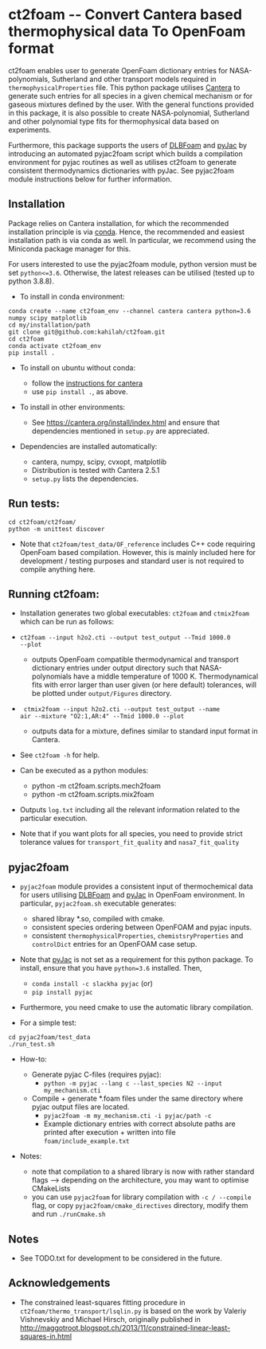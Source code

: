 # ct2foam -- Convert Cantera based thermophysical data To OpenFoam format 
ct2foam enables user to generate OpenFoam dictionary entries for NASA-polynomials, Sutherland and other transport models required in <code>thermophysicalProperties</code> file. This python package utilises [Cantera](https://cantera.org/) to generate such entries for all species in a given chemical mechanism or for gaseous mixtures defined by the user. With the general functions provided in this package, it is also possible to create NASA-polynomial, Sutherland and other polynomial type fits for thermophysical data based on experiments.

Furthermore, this package supports the users of [DLBFoam](https://github.com/Aalto-CFD/DLBFoam) and [pyJac](https://github.com/SLACKHA/pyJac) by introducing an automated pyjac2foam script which builds a compilation environment for pyjac routines as well as utilises ct2foam to generate consistent thermodynamics dictionaries with pyJac. See pyjac2foam module instructions below for further information.

## Installation
Package relies on Cantera installation, for which the recommended installation principle is via [conda](https://cantera.org/install/index.html). Hence, the recommended and easiest installation path is via conda as well. In particular, we recommend using the Miniconda package manager for this. 

For users interested to use the pyjac2foam module, python version must be set <code>python<=3.6</code>. Otherwise, the latest releases can be utilised (tested up to python 3.8.8).

- To install in conda environment:
```
conda create --name ct2foam_env --channel cantera cantera python=3.6 numpy scipy matplotlib
cd my/installation/path
git clone git@github.com:kahilah/ct2foam.git
cd ct2foam
conda activate ct2foam_env
pip install .
```

- To install on ubuntu without conda:
    - follow the [instructions for cantera](https://cantera.org/install/ubuntu-install.html)
    - use <code>pip install .</code>, as above.

- To install in other environments:
    - See https://cantera.org/install/index.html and ensure that dependencies mentioned in <code>setup.py</code> are appreciated.

- Dependencies are installed automatically:
    - cantera, numpy, scipy, cvxopt, matplotlib
    - Distribution is tested with Cantera 2.5.1
    - <code>setup.py</code> lists the dependencies.

## Run tests:
```
cd ct2foam/ct2foam/
python -m unittest discover
```
- Note that <code>ct2foam/test_data/OF_reference</code> includes C++ code requiring OpenFoam based compilation. However, this is mainly included here for development / testing purposes and standard user is not required to compile anything here.

## Running ct2foam:
- Installation generates two global executables: <code>ct2foam</code> and <code>ctmix2foam</code> which can be run as follows:
- <code>ct2foam --input h2o2.cti --output test_output --Tmid 1000.0 --plot </code>
    - outputs OpenFoam compatible thermodynamical and transport dictionary entries under output directory such that NASA-polynomials have a middle temperature of 1000 K. Thermodynamical fits with error larger than user given (or here default) tolerances, will be plotted under <code>output/Figures</code> directory.
-  <code> ctmix2foam --input h2o2.cti --output test_output --name air --mixture "O2:1,AR:4" --Tmid 1000.0 --plot  </code>
    - outputs data for a mixture, defines similar to standard input format in Cantera.
- See <code>ct2foam -h</code> for help.
- Can be executed as a python modules:
    - python -m ct2foam.scripts.mech2foam
    - python -m ct2foam.scripts.mix2foam

- Outputs <code>log.txt</code> including all the relevant information related to the particular execution.
- Note that if you want plots for all species, you need to provide strict tolerance values for <code>transport_fit_quality</code> and <code>nasa7_fit_quality</code>

## pyjac2foam
- <code>pyjac2foam</code> module provides a consistent input of thermochemical data for users utilising [DLBFoam](https://github.com/Aalto-CFD/DLBFoam) and [pyJac](https://github.com/SLACKHA/pyJac) in OpenFoam environment. In particular, <code>pyjac2foam.sh</code> executable generates:
    - shared libray *.so, compiled with cmake.
    - consistent species ordering between OpenFOAM and pyjac inputs.
    - consistent <code>thermophysicalProperties</code>, <code>chemistsryProperties</code> and <code>controlDict</code> entries for an OpenFOAM case setup.


- Note that [pyJac](https://github.com/SLACKHA/pyJac) is not set as a requirement for this python package. To install, ensure that you have <code>python=3.6</code> installed. Then,
    - <code>conda install -c slackha pyjac</code> (or)
    - <code>pip install pyjac</code>

- Furthermore, you need cmake to use the automatic library compilation. 
- For a simple test:
```
cd pyjac2foam/test_data
./run_test.sh
```

- How-to:
    - Generate pyjac C-files (requires pyjac):
        - <code>python -m pyjac --lang c --last_species N2 --input my_mechanism.cti</code>
    - Compile + generate *.foam files under the same directory where pyjac output files are located.
        - <code>pyjac2foam -m my_mechanism.cti -i pyjac/path -c</code>
        - Example dictionary entries with correct absolute paths are printed after execution + written into file <code>foam/include_example.txt</code>

- Notes:    
    - note that compilation to a shared library is now with rather standard flags --> depending on the architecture, you may want to optimise CMakeLists
    - you can use  <code>pyjac2foam</code> for library compilation with <code>-c / --compile</code> flag, or copy <code>pyjac2foam/cmake_directives</code> directory, modify them and run <code>./runCmake.sh</code>


## Notes
- See TODO.txt for development to be considered in the future.

## Acknowledgements
- The constrained least-squares fitting procedure in <code>ct2foam/thermo_transport/lsqlin.py</code> is based on the work by Valeriy Vishnevskiy and Michael Hirsch, originally published in http://maggotroot.blogspot.ch/2013/11/constrained-linear-least-squares-in.html
